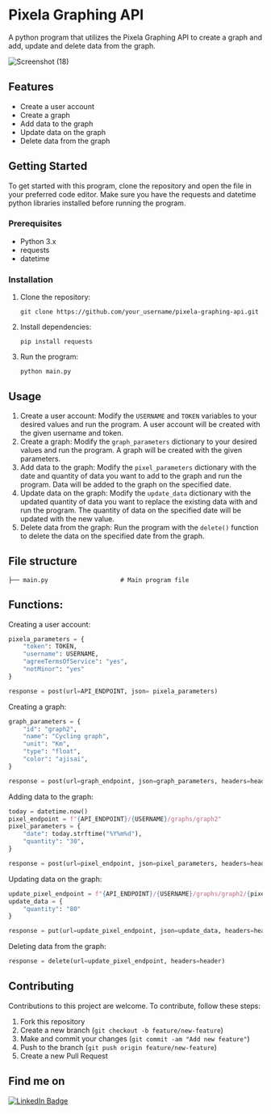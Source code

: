 # Pixela Graphing API

A python program that utilizes the Pixela Graphing API to create a graph and add, update and delete data from the graph.

![Screenshot (18)](https://github.com/GokulBakkiyarasu/pixela-graphing-api/assets/87391223/564df53b-61b7-4a61-99a6-1fc1691adeb9)

## Features
- Create a user account
- Create a graph
- Add data to the graph
- Update data on the graph
- Delete data from the graph

## Getting Started
To get started with this program, clone the repository and open the file in your preferred code editor. Make sure you have the requests and datetime python libraries installed before running the program.

### Prerequisites
- Python 3.x
- requests
- datetime

### Installation
1. Clone the repository: 
   ```
   git clone https://github.com/your_username/pixela-graphing-api.git
   ```
2. Install dependencies:
   ```
   pip install requests
   ```
3. Run the program:
   ```
   python main.py
   ```

## Usage
1. Create a user account: Modify the `USERNAME` and `TOKEN` variables to your desired values and run the program. A user account will be created with the given username and token.
2. Create a graph: Modify the `graph_parameters` dictionary to your desired values and run the program. A graph will be created with the given parameters.
3. Add data to the graph: Modify the `pixel_parameters` dictionary with the date and quantity of data you want to add to the graph and run the program. Data will be added to the graph on the specified date.
4. Update data on the graph: Modify the `update_data` dictionary with the updated quantity of data you want to replace the existing data with and run the program. The quantity of data on the specified date will be updated with the new value.
5. Delete data from the graph: Run the program with the `delete()` function to delete the data on the specified date from the graph.

## File structure
```
├── main.py                    # Main program file
```

## Functions:
Creating a user account:
```python
pixela_parameters = {
    "token": TOKEN,
    "username": USERNAME,
    "agreeTermsOfService": "yes",
    "notMinor": "yes"
}

response = post(url=API_ENDPOINT, json= pixela_parameters)
```

Creating a graph:
```python
graph_parameters = {
    "id": "graph2",
    "name": "Cycling graph",
    "unit": "Km",
    "type": "float",
    "color": "ajisai",
}

response = post(url=graph_endpoint, json=graph_parameters, headers=header)
```

Adding data to the graph:
```python
today = datetime.now()
pixel_endpoint = f"{API_ENDPOINT}/{USERNAME}/graphs/graph2"
pixel_parameters = {
    "date": today.strftime("%Y%m%d"),
    "quantity": "30",
}

response = post(url=pixel_endpoint, json=pixel_parameters, headers=header)
```

Updating data on the graph:
```python
update_pixel_endpoint = f"{API_ENDPOINT}/{USERNAME}/graphs/graph2/{pixel_parameters['date']}"
update_data = {
    "quantity": "80"
}

response = put(url=update_pixel_endpoint, json=update_data, headers=header)
```

Deleting data from the graph:
```python
response = delete(url=update_pixel_endpoint, headers=header)
```
## Contributing
Contributions to this project are welcome. To contribute, follow these steps:
1. Fork this repository
2. Create a new branch (`git checkout -b feature/new-feature`)
3. Make and commit your changes (`git commit -am "Add new feature"`)
4. Push to the branch (`git push origin feature/new-feature`)
5. Create a new Pull Request
## Find me on
[![LinkedIn Badge](https://img.shields.io/badge/LinkedIn-Profile-informational?style=flat&logo=linkedin&logoColor=white&color=0D76A8)](https://www.linkedin.com/in/gokul-bakkiyarasu-531535251)
